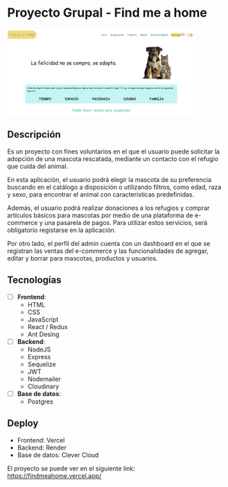 # Proyecto Grupal - Find me a home

<p align="left">
  <img height="200" src="./findmeahome.JPG" />
</p>


## Descripción

Es un proyecto con fines voluntarios en el que el usuario puede solicitar la adopción de una mascota rescatada, mediante un contacto con el refugio que cuida del animal.

En esta aplicación, el usuario podrá elegir la mascota de su preferencia buscando en el catálogo a disposición o utilizando filtros, como edad, raza y sexo, para encontrar el animal con características predefinidas. 

Además, el usuario podrá realizar donaciones a los refugios y comprar artículos básicos para mascotas por medio de una plataforma de e-commerce y una pasarela de pagos. Para utilizar estos servicios, será obligatorio registarse en la aplicación.

Por otro lado, el perfil del admin cuenta con un dashboard en el que se registran las ventas del e-commerce y las funcionalidades de agregar, editar y borrar para mascotas, productos y usuarios.


## Tecnologías

- [ ] __Frontend__:
  - HTML
  - CSS
  - JavaScript
  - React / Redux
  - Ant Desing
- [ ] __Backend__:
  - NodeJS
  - Express
  - Sequelize
  - JWT
  - Nodemailer
  - Cloudinary
- [ ] __Base de datos__:
  - Postgres


## Deploy

- Frontend: Vercel
- Backend: Render
- Base de datos: Clever Cloud

El proyecto se puede ver en el siguiente link: https://findmeahome.vercel.app/